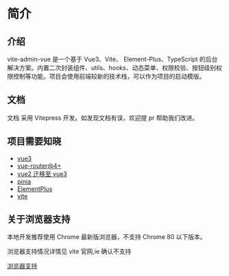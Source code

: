 # 简介

## 介绍

vite-admin-vue 是一个基于 Vue3、Vite、 Element-Plus、TypeScript 的后台解决方案。内置二次封装组件、utils、hooks、动态菜单、权限校验、按钮级别权限控制等功能。项目会使用前端较新的技术栈，可以作为项目的启动模版。

## 文档

文档 采用 Vitepress 开发。如发现文档有误，欢迎提 pr 帮助我们改进。

## 项目需要知晓

- [vue3](https://cn.vuejs.org/)
- [vue-router@4+](https://router.vuejs.org/zh/)
- [vue2 迁移至 vue3](https://v3-migration.vuejs.org/zh/)
- [pinia](https://pinia.vuejs.org/zh/)
- [ElementPlus](https://element-plus.org/zh-CN/)
- [vite](https://cn.vitejs.dev/)

## 关于浏览器支持

本地开发推荐使用 Chrome 最新版浏览器，不支持 Chrome 80 以下版本。

浏览器支持情况详情见 vite 官网,ie 确认不支持

[浏览器支持](https://cn.vitejs.dev/guide/#browser-support)
